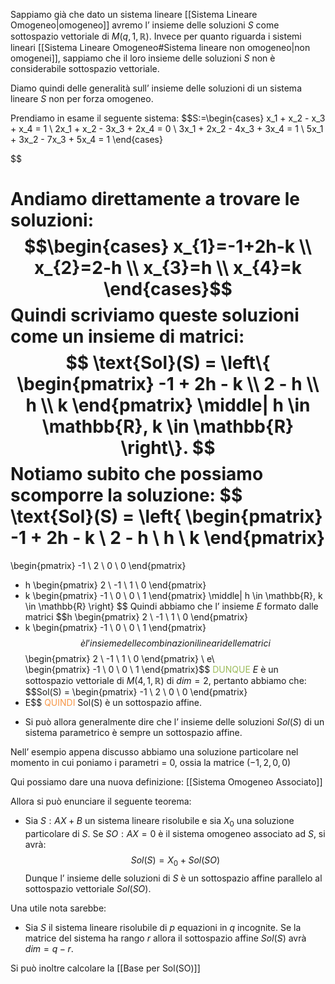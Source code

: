 Sappiamo già che dato un sistema lineare [[Sistema Lineare Omogeneo|omogeneo]] avremo l’ insieme delle soluzioni $S$ come sottospazio vettoriale di $M(q,1,\mathbb{R})$.
Invece per quanto riguarda i sistemi lineari [[Sistema Lineare Omogeneo#Sistema lineare non omogeneo|non omogenei]], sappiamo che il loro insieme delle soluzioni $S$ non è considerabile sottospazio vettoriale.

Diamo quindi delle generalità sull’ insieme delle soluzioni di un sistema lineare $S$ non per forza omogeneo.

Prendiamo in esame il seguente sistema:
$$S:=\begin{cases}
x_1 + x_2 - x_3 + x_4 = 1 \\
2x_1 + x_2 - 3x_3 + 2x_4 = 0 \\
3x_1 + 2x_2 - 4x_3 + 3x_4 = 1 \\
5x_1 + 3x_2 - 7x_3 + 5x_4 = 1
\end{cases}

$$

Andiamo direttamente a trovare le soluzioni:
$$\begin{cases}
x_{1}=-1+2h-k \\
x_{2}=2-h \\
x_{3}=h \\
x_{4}=k
\end{cases}$$
Quindi scriviamo queste soluzioni come un insieme di matrici:
$$
\text{Sol}(S) = \left\{ 
\begin{pmatrix}
-1 + 2h - k \\
2 - h \\
h \\
k
\end{pmatrix}
\middle| h \in \mathbb{R}, k \in \mathbb{R}
\right\}.
$$
Notiamo subito che possiamo scomporre la soluzione: 
$$
\text{Sol}(S) = \left\{ 
\begin{pmatrix}
-1 + 2h - k \\
2 - h \\
h \\
k
\end{pmatrix}
= 
\begin{pmatrix}
-1 \\
2 \\
0 \\
0
\end{pmatrix}
+ h 
\begin{pmatrix}
2 \\
-1 \\
1 \\
0
\end{pmatrix}
+ k 
\begin{pmatrix}
-1 \\
0 \\
0 \\
1
\end{pmatrix}
\middle| h \in \mathbb{R}, k \in \mathbb{R}
\right\}
$$
Quindi abbiamo che l’ insieme $E$ formato dalle matrici
$$h \begin{pmatrix}
2 \\
-1 \\
1 \\
0
\end{pmatrix}
+ k \begin{pmatrix}
-1 \\
0 \\
0 \\
1
\end{pmatrix}$$
è l’ insieme delle combinazioni lineari delle matrici
$$\begin{pmatrix}
2 \\
-1 \\
1 \\
0
\end{pmatrix}
\ e\  
\begin{pmatrix}
-1 \\
0 \\
0 \\
1
\end{pmatrix}$$
<font color="#9bbb59">DUNQUE</font> $E$ è un sottospazio vettoriale di $M(4,1,\mathbb{R})$ di $dim=2$, pertanto abbiamo che:
$$Sol(S) = \begin{pmatrix}
-1 \\
2 \\
0 \\
0
\end{pmatrix}
+ E$$
<font color="#f79646">QUINDI</font>  Sol(S) è un sottospazio affine.

- Si può allora generalmente dire che  l’ insieme delle soluzioni $Sol(S)$ di un sistema parametrico è sempre un sottospazio affine.

Nell’ esempio appena discusso abbiamo una soluzione particolare nel momento in cui poniamo i parametri = 0, ossia la matrice $(-1,2,0,0)$

Qui possiamo dare una nuova definizione: [[Sistema Omogeneo Associato]] 

Allora si può enunciare il seguente teorema:
- Sia $S:AX+B$ un sistema lineare risolubile e sia $X_{0}$ una soluzione particolare di $S$.
  Se $SO:AX=0$ è il sistema omogeneo associato ad $S$, si avrà:
  $$Sol(S)=X_{0}+Sol(SO)$$
  Dunque l’ insieme delle soluzioni di $S$ è un sottospazio affine parallelo al sottospazio vettoriale $Sol(SO)$.

Una utile nota sarebbe:
- Sia $S$ il sistema lineare risolubile di $p$ equazioni in $q$ incognite.
  Se la matrice del sistema ha rango $r$ allora il sottospazio affine $Sol(S)$ avrà $dim=q-r$.

Si può inoltre calcolare la [[Base per Sol(SO)]]